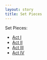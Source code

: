 ```yaml
---
layout: story
title: Set Pieces
---
```



Set Pieces:

- [Act I][0]
- [Act II][1]
- [Act III][2]
- [Act IV][3]


[0]: <{{site.baseurl}}/story/act-0/set-piece/>
[1]: <{{site.baseurl}}/story/act-1/set-piece/>
[2]: <{{site.baseurl}}/story/act-2/set-piece/>
[3]: <{{site.baseurl}}/story/act-3/set-piece/>





